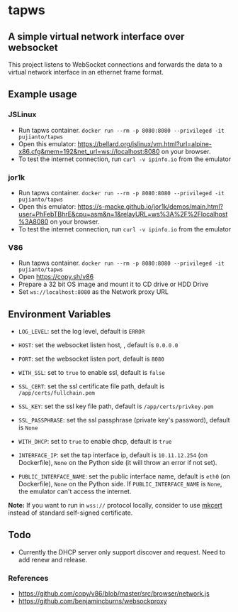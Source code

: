 # tapws

## A simple virtual network interface over websocket

This project listens to WebSocket connections and forwards the data to a virtual network interface in an ethernet frame format.

## Example usage

### JSLinux

- Run tapws container. `docker run --rm -p 8080:8080 --privileged -it pujianto/tapws`
- Open this emulator: https://bellard.org/jslinux/vm.html?url=alpine-x86.cfg&mem=192&net_url=ws://localhost:8080 on your browser.
- To test the internet connection, run `curl -v ipinfo.io` from the emulator

### jor1k

- Run tapws container. `docker run --rm -p 8080:8080 --privileged -it pujianto/tapws`
- Open this emulator: https://s-macke.github.io/jor1k/demos/main.html?user=PhFebTBhrE&cpu=asm&n=1&relayURL=ws%3A%2F%2Flocalhost%3A8080 on your browser.
- To test the internet connection, run `curl -v ipinfo.io` from the emulator

### V86

- Run tapws container. `docker run --rm -p 8080:8080 --privileged -it pujianto/tapws`
- Open https://copy.sh/v86
- Prepare a 32 bit OS image and mount it to CD drive or HDD Drive
- Set `ws://localhost:8080` as the Network proxy URL

## Environment Variables

- `LOG_LEVEL`: set the log level, default is `ERROR`
- `HOST`: set the websocket listen host, , default is `0.0.0.0`
- `PORT`: set the websocket listen port, default is `8080`

- `WITH_SSL`: set to `true` to enable ssl, default is `false`
- `SSL_CERT`: set the ssl certificate file path, default is `/app/certs/fullchain.pem`
- `SSL_KEY`: set the ssl key file path, default is `/app/certs/privkey.pem`
- `SSL_PASSPHRASE`: set the ssl passphrase (private key's password), default is `None`

- `WITH_DHCP`: set to `true` to enable dhcp, default is `true`
- `INTERFACE_IP`: set the tap interface ip, default is `10.11.12.254` (on Dockerfile), `None` on the Python side (it will throw an error if not set).
- `PUBLIC_INTERFACE_NAME`: set the public interface name, default is `eth0` (on Dockerfile), `None` on the Python side. If `PUBLIC_INTERFACE_NAME` is `None`, the emulator can't access the internet.

**Note:** If you want to run in `wss://` protocol locally, consider to use [mkcert](https://github.com/FiloSottile/mkcert) instead of standard self-signed certificate.

## Todo

- Currently the DHCP server only support discover and request. Need to add renew and release.

### References

- https://github.com/copy/v86/blob/master/src/browser/network.js
- https://github.com/benjamincburns/websockproxy
